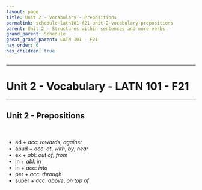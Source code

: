 ```yaml
---
layout: page
title: Unit 2 - Vocabulary - Prepositions
permalink: schedule-latn101-f21-unit-2-vocabulary-prepositions
parent: Unit 2 - Structures within sentences and more verbs
grand_parent: Schedule
great_grand_parent: LATN 101 - F21
nav_order: 6
has_children: true
---
```

***

# Unit 2 - Vocabulary - LATN 101 - F21

***

## Unit 2 - Prepositions
&nbsp;
- ad + *acc*: *towards*, *against*
- apud + *acc*: *at*, *with*, *by*, *near*
- ex + *abl*: *out of*, *from*
- in + *abl*: *in*
- in + *acc*: *into*
- per + *acc*: *through*
- super + *acc*: *above*, *on top of*
